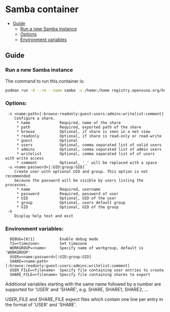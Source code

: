 # Samba container

- [Guide](#guide)
  - [Run a new Samba instance](#run-a-new-samba-instance)
  - [Options](#options)
  - [Environment variables](#environment-variables)

## Guide

### Run a new Samba instance

The command to run this container is:

```sh
podman run -d --rm --name samba -v /home:/home registry.opensuse.org/home/kukuk/container/container/samba
```

### Options:
```
 -s <name:path>[:browse:readonly:guest:users:admins:writelist:comment]
    Configure a share.
     * name             Required, name of the share
     * path             Required, exported path of the share
     * browse           Optional, if share is seen in a net view
     * readonly         Optional, if share is read-only or read-write
     * guest            Optional
     * users            Optional, comma separated list of valid users
     * admins           Optional, comma separated list of admin users
     * writelist        Optional, comma separated list of of users with write access
     * comment          Optional, '_' will be replaced with a space
 -u <name:password>[:UID:group:GID]
    Create user with optional UID and group. This option is not recommended
    because the password will be visible by users listing the processes.
     * name             Required, username
     * password         Required, password of user
     * UID              Optional, UID of the user
     * group            Optional, users default group
     * GID              Optional, GID of the group
 -h
    Display help text and exit
```
### Environment variables:
```
  DEBUG=[0|1]           Enable debug mode
  TZ=<timezone>         Set timezone
  WORKGROUP=<name>      Specify name of workgroup, default is 'WORKGROUP'
  USER=<name:password>[:UID:group:GID]
  SHARE=<name:path>[:browse:readonly:guest:users:admins:writelist:comment]
  USER_FILE=<filename>  Specify file containing user entries to create
  SHARE_FILE=<filename> Specify file containing shares to export
```
Additional variables starting with the same name followed by a number are
supported for 'USER' and 'SHARE', e.g. SHARE, SHARE1, SHARE2, ...

USER_FILE and SHARE_FILE expect files which contain one line per entry in
the format of 'USER' and 'SHARE'.

